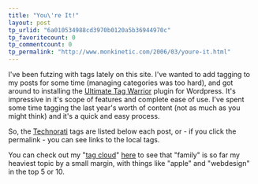 ```yaml
---
title: "You\'re It!"
layout: post
tp_urlid: "6a010534988cd3970b0120a5b36944970c"
tp_favoritecount: 0
tp_commentcount: 0
tp_permalink: "http://www.monkinetic.com/2006/03/youre-it.html"
---
```

I&#39;ve been futzing with tags lately on this site. I&#39;ve wanted to add tagging to my posts for some time (managing categories was too hard), and got around to installing the [Ultimate Tag Warrior](http://www.neato.co.nz/ultimate-tag-warrior/) plugin for Wordpress. It&#39;s impressive in it&#39;s scope of features and complete ease of use. I&#39;ve spent some time tagging the last year&#39;s worth of content (not as much as you might think) and it&#39;s a quick and easy process.

So, the [Technorati](http://www.technorati.com) tags are listed below each post, or - if you click the permalink - you can see links to the local tags.

You can check out my &quot;[tag cloud](http://en.wikipedia.org/wiki/Tag_cloud)&quot; [here](/archives-by-tag) to see that &quot;family&quot; is so far my heaviest topic by a small margin, with things like &quot;apple&quot; and &quot;webdesign&quot; in the top 5 or 10.
